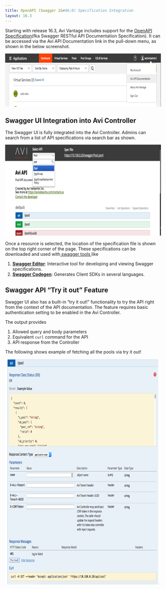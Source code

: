 ```yaml
---
title: OpenAPI (Swagger 2&#46;0) Specification Integration
layout: 16.3
---
```

Starting with release 16.3, Avi Vantage includes support for the <a href="http://github.com/OAI/OpenAPI-Specification"><span style="font-weight: 400;">OpenAPI Specification</span></a>(fka Swagger RESTful API Documentation Specification). It can be accessed via the Avi API Documentation link in the pull-down menu, as shown in the below screenshot.

<a href="img/Screen-Shot-2016-11-14-at-5.17.57-AM.png"><img class="aligncenter wp-image-19977" src="img/Screen-Shot-2016-11-14-at-5.17.57-AM.png" alt="Accessing Avi API documentation from the UI" width="800" height="172"></a>

## **Swagger UI Integration into Avi Controller**

The Swagger UI is fully integrated into the Avi Controller. Admins can search from a list of API specifications via search bar as shown.

<a href="img/Screen-Shot-2016-11-14-at-5.26.44-AM.png"><img class="aligncenter wp-image-19980" src="img/Screen-Shot-2016-11-14-at-5.26.44-AM.png" alt="Selecting documentation for the Pool object" width="800" height="293"></a>

Once a resource is selected, the location of the specification file is shown on the top right corner of the page. These specifications can be downloaded and used with<a href="http://swagger.io/tools/"><span style="font-weight: 400;"> swagger tools </span></a>like
<ol> 
 <li style="font-weight: 400;"><a href="http://swagger.io/tools/swagger-editor"><b>Swagger Editor</b></a><span style="font-weight: 400;">: Interactive tool for developing and viewing Swagger specifications.</span></li> 
 <li style="font-weight: 400;"><a href="http://swagger.io/tools/swagger-codegen"><b>Swagger Codegen</b></a><span style="font-weight: 400;">: Generates Client SDKs in several languages.</span></li> 
</ol> 

## **Swagger API “Try it out” Feature**

Swagger UI also has a built-in “try it out!” functionality to try the API right from the context of the API documentation. The feature requires basic authentication setting to be enabled in the Avi Controller. 

The output provides
<ol> 
 <li style="font-weight: 400;"><span style="font-weight: 400;">Allowed query and body parameters</span></li> 
 <li style="font-weight: 400;"><span style="font-weight: 400;">Equivalent <code>curl</code> command for the API</span></li> 
 <li style="font-weight: 400;"><span style="font-weight: 400;">API response from the Controller</span></li> 
</ol> 

The following shows example of fetching all the pools via try it out!

<a href="img/pool-doc.png"><img class="aligncenter wp-image-19982" src="img/pool-doc.png" alt="Pool object documentation" width="800" height="727"></a>
